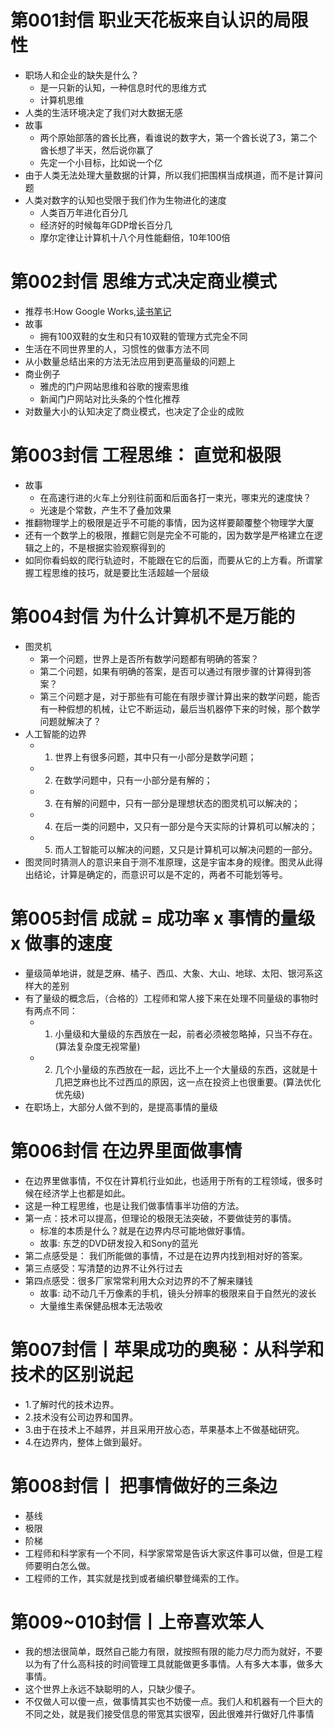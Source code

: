 # 第001封信 职业天花板来自认识的局限性
* 职场人和企业的缺失是什么？
  * 是一只新的认知，一种信息时代的思维方式
  * 计算机思维
* 人类的生活环境决定了我们对大数据无感
* 故事
  * 两个原始部落的酋长比赛，看谁说的数字大，第一个酋长说了3，第二个酋长想了半天，然后说你赢了
  * 先定一个小目标，比如说一个亿
* 由于人类无法处理大量数据的计算，所以我们把围棋当成棋道，而不是计算问题
* 人类对数字的认知也受限于我们作为生物进化的速度
  * 人类百万年进化百分几
  * 经济好的时候每年GDP增长百分几
  * 摩尔定律让计算机十八个月性能翻倍，10年100倍

# 第002封信 思维方式决定商业模式
* 推荐书:How Google Works,[读书笔记](./how_google_works.md)
* 故事
  * 拥有100双鞋的女生和只有10双鞋的管理方式完全不同
* 生活在不同世界里的人，习惯性的做事方法不同
* 从小数量总结出来的方法无法应用到更高量级的问题上
* 商业例子
  * 雅虎的门户网站思维和谷歌的搜索思维
  * 新闻门户网站对比头条的个性化推荐  
* 对数量大小的认知决定了商业模式，也决定了企业的成败

# 第003封信 工程思维： 直觉和极限
* 故事
  * 在高速行进的火车上分别往前面和后面各打一束光，哪束光的速度快？
  * 光速是个常数，产生不了叠加效果
* 推翻物理学上的极限是近乎不可能的事情，因为这样要颠覆整个物理学大厦
* 还有一个数学上的极限，推翻它则是完全不可能的，因为数学是严格建立在逻辑之上的，不是根据实验观察得到的
* 如同你看蚂蚁的爬行轨迹时，不能跟在它的后面，而要从它的上方看。所谓掌握工程思维的技巧，就是要比生活超越一个层级

# 第004封信 为什么计算机不是万能的
* 图灵机
  * 第一个问题，世界上是否所有数学问题都有明确的答案？
  * 第二个问题，如果有明确的答案，是否可以通过有限步骤的计算得到答案？
  * 第三个问题才是，对于那些有可能在有限步骤计算出来的数学问题，能否有一种假想的机械，让它不断运动，最后当机器停下来的时候，那个数学问题就解决了？
* 人工智能的边界
  * 1. 世界上有很多问题，其中只有一小部分是数学问题；
  * 2. 在数学问题中，只有一小部分是有解的；
  * 3. 在有解的问题中，只有一部分是理想状态的图灵机可以解决的；
  * 4. 在后一类的问题中，又只有一部分是今天实际的计算机可以解决的；
  * 5. 而人工智能可以解决的问题，又只是计算机可以解决问题的一部分。
* 图灵同时猜测人的意识来自于测不准原理，这是宇宙本身的规律。图灵从此得出结论，计算是确定的，而意识可以是不定的，两者不可能划等号。

# 第005封信 成就 = 成功率 x 事情的量级 x 做事的速度
* 量级简单地讲，就是芝麻、橘子、西瓜、大象、大山、地球、太阳、银河系这样大的差别
* 有了量级的概念后，（合格的）工程师和常人接下来在处理不同量级的事物时有两点不同：
  * 1. 小量级和大量级的东西放在一起，前者必须被忽略掉，只当不存在。(算法复杂度无视常量)
  * 2. 几个小量级的东西放在一起，远比不上一个大量级的东西，这就是十几把芝麻也比不过西瓜的原因，这一点在投资上也很重要。(算法优化优先级)
* 在职场上，大部分人做不到的，是提高事情的量级

# 第006封信 在边界里面做事情
* 在边界里做事情，不仅在计算机行业如此，也适用于所有的工程领域，很多时候在经济学上也都是如此。
* 这是一种工程思维，也是让我们做事情事半功倍的方法。
* 第一点：技术可以提高，但理论的极限无法突破，不要做徒劳的事情。
  * 标准的本质是什么？就是在边界内尽可能地做好事情。
  * 故事: 东芝的DVD研发投入和Sony的蓝光
* 第二点感受是： 我们所能做的事情，不过是在边界内找到相对好的答案。
* 第三点感受：写清楚的边界不让外行过去
* 第四点感受：很多厂家常常利用大众对边界的不了解来赚钱
  * 故事: 动不动几千万像素的手机，镜头分辨率的极限来自于自然光的波长
  * 大量维生素保健品根本无法吸收

# 第007封信丨苹果成功的奥秘：从科学和技术的区别说起
* 1.了解时代的技术边界。
* 2.技术没有公司边界和国界。
* 3.由于在技术上不越界，并且采用开放心态，苹果基本上不做基础研究。
* 4.在边界内，整体上做到最好。

# 第008封信丨 把事情做好的三条边
* 基线
* 极限
* 阶梯
* 工程师和科学家有一个不同，科学家常常是告诉大家这件事可以做，但是工程师要明白怎么做。
* 工程师的工作，其实就是找到或者编织攀登绳索的工作。

# 第009~010封信丨上帝喜欢笨人
* 我的想法很简单，既然自己能力有限，就按照有限的能力尽力而为就好，不要以为有了什么高科技的时间管理工具就能做更多事情。人有多大本事，做多大事情。
* 这个世界上永远不缺聪明的人，只缺少傻子。
* 不仅做人可以傻一点，做事情其实也不妨傻一点。我们人和机器有一个巨大的不同之处，就是我们接受信息的带宽其实很窄，因此很难并行做好几件事情
